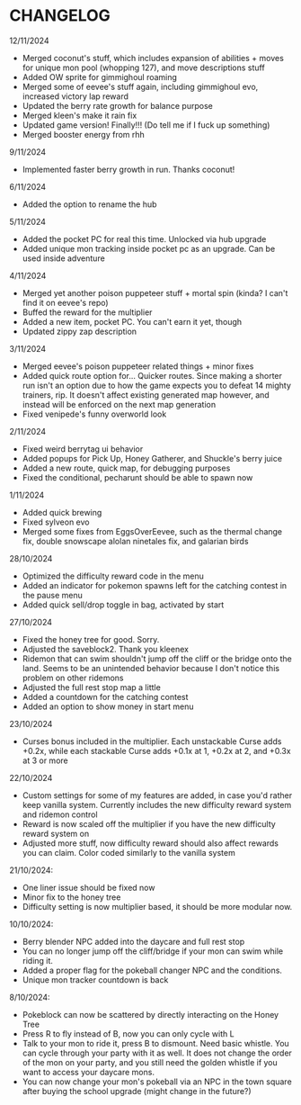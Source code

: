 # CHANGELOG

12/11/2024
- Merged coconut's stuff, which includes expansion of abilities + moves for unique mon pool (whopping 127), and move descriptions stuff
- Added OW sprite for gimmighoul roaming
- Merged some of eevee's stuff again, including gimmighoul evo, increased victory lap reward
- Updated the berry rate growth for balance purpose
- Merged kleen's make it rain fix
- Updated game version! Finally!!! (Do tell me if I fuck up something)
- Merged booster energy from rhh

9/11/2024
- Implemented faster berry growth in run. Thanks coconut!

6/11/2024
- Added the option to rename the hub

5/11/2024
- Added the pocket PC for real this time. Unlocked via hub upgrade
- Added unique mon tracking inside pocket pc as an upgrade. Can be used inside adventure

4/11/2024 
- Merged yet another poison puppeteer stuff + mortal spin (kinda? I can't find it on eevee's repo)
- Buffed the reward for the multiplier
- Added a new item, pocket PC. You can't earn it yet, though
- Updated zippy zap description 

3/11/2024
- Merged eevee's poison puppeteer related things + minor fixes
- Added quick route option for... Quicker routes. Since making a shorter run isn't an option due to how the game expects you to defeat 14 mighty trainers, rip. It doesn't affect existing generated map however, and instead will be enforced on the next map generation
- Fixed venipede's funny overworld look

2/11/2024
- Fixed weird berrytag ui behavior
- Added popups for Pick Up, Honey Gatherer, and Shuckle's berry juice
- Added a new route, quick map, for debugging purposes
- Fixed the conditional, pecharunt should be able to spawn now

1/11/2024
- Added quick brewing
- Fixed sylveon evo
- Merged some fixes from EggsOverEevee, such as the thermal change fix, double snowscape alolan ninetales fix, and galarian birds

28/10/2024
- Optimized the difficulty reward code in the menu
- Added an indicator for pokemon spawns left for the catching contest in the pause menu
- Added quick sell/drop toggle in bag, activated by start 

27/10/2024
- Fixed the honey tree for good. Sorry.
- Adjusted the saveblock2. Thank you kleenex
- Ridemon that can swim shouldn't jump off the cliff or the bridge onto the land. Seems to be an unintended behavior because I don't notice this problem on other ridemons
- Adjusted the full rest stop map a little
- Added a countdown for the catching contest
- Added an option to show money in start menu

23/10/2024
- Curses bonus included in the multiplier. Each unstackable Curse adds +0.2x, while each stackable Curse adds +0.1x at 1, +0.2x at 2, and +0.3x at 3 or more

22/10/2024
- Custom settings for some of my features are added, in case you'd rather keep vanilla system.  Currently includes the new difficulty reward system and ridemon control
- Reward is now scaled off the multiplier if you have the new difficulty reward system on
- Adjusted more stuff, now difficulty reward should also affect rewards you can claim. Color coded similarly to the vanilla system

21/10/2024:
- One liner issue should be fixed now
- Minor fix to the honey tree
- Difficulty setting is now multiplier based, it should be more modular now.

10/10/2024:
- Berry blender NPC added into the daycare and full rest stop
- You can no longer jump off the cliff/bridge if your mon can swim while riding it.
- Added a proper flag for the pokeball changer NPC and the conditions.
- Unique mon tracker countdown is back

8/10/2024:
- Pokeblock can now be scattered by directly interacting on the Honey Tree
- Press R to fly instead of B, now you can only cycle with L
- Talk to your mon to ride it, press B to dismount. Need basic whistle. You can cycle through your party with it as well. It does not change the order of the mon on your party, and you still need the golden whistle if you want to access your daycare mons.
- You can now change your mon's pokeball via an NPC in the town square after buying the school upgrade (might change in the future?)
